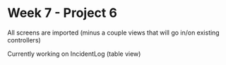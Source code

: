 # Week 7 - Project 6

All screens are imported (minus a couple views that will go in/on existing controllers)

Currently working on IncidentLog (table view)
